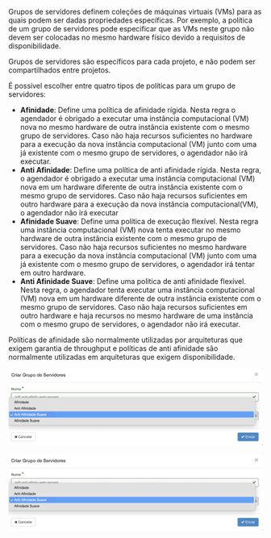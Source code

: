 Grupos de servidores definem coleções de máquinas virtuais (VMs) para as quais podem
ser dadas propriedades específicas. Por exemplo, a política de um grupo de servidores
pode especificar que as VMs neste grupo não devem ser colocadas no mesmo hardware
físico devido a requisitos de disponibilidade.

Grupos de servidores são específicos para cada projeto, e não podem ser compartilhados
entre projetos.

É possível escolher entre quatro tipos de políticas para um grupo de servidores:

- **Afinidade**: Define uma política de afinidade rígida. Nesta regra o agendador é
  obrigado a executar uma instância computacional (VM) nova no mesmo hardware de
  outra instância existente com o mesmo grupo de servidores. Caso não haja recursos
  suficientes no hardware para a execução da nova instância computacional (VM)
  junto com uma já existente com o mesmo grupo de servidores, o agendador não irá
  executar.
- **Anti Afinidade**: Define uma política de anti afinidade rígida. Nesta regra, o
  agendador é obrigado a executar uma instância computacional (VM) nova em um
  hardware diferente de outra instância existente com o mesmo grupo de servidores.
  Caso não haja recursos suficientes em outro hardware para a execução da nova
  instância computacional(VM), o agendador não irá executar
- **Afinidade Suave**: Define uma política de execução flexível. Nesta regra uma
  instância computacional (VM) nova tenta executar no mesmo hardware de outra
  instância existente com o mesmo grupo de servidores. Caso não haja recursos
  suficientes no mesmo hardware para a execução da nova instância computacional
  (VM) junto com uma já existente com o mesmo grupo de servidores, o agendador irá
  tentar em outro hardware.
- **Anti Afinidade Suave**: Define uma política de anti afinidade flexível. Nesta regra, o
  agendador tenta executar uma instância computacional (VM) nova em um hardware
  diferente de outra instância existente com o mesmo grupo de servidores. Caso não
  haja recursos suficientes em outro hardware e haja recursos no mesmo hardware de
  uma instância com o mesmo grupo de servidores, o agendador não irá executar.

Políticas de afinidade são normalmente utilizadas por arquiteturas que exigem garantia de
throughput e políticas de anti afinidade são normalmente utilizadas em arquiteturas que
exigem disponibilidade.

![exemplo](./one-cloud-asset/tutorial-group-de-servidores-asset/tutorial-grupo-de-servidores.PNG)

![exemplo](./one-cloud-asset/tutorial-group-de-servidores-asset/tutorial-grupo-de-servidores.PNG)
